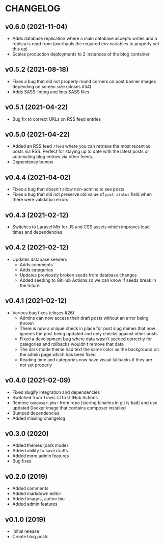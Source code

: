 # CHANGELOG

## v0.6.0 (2021-11-04)

* Adds database replication where a main database accepts writes and a replica is read from (overhauls the required env variables to properly set this up)
* Scales production deployments to 2 instances of the blog container

## v0.5.2 (2021-08-18)

* Fixes a bug that did not properly round corners on post banner images depending on screen size (closes #54)
* Adds SASS linting and lints SASS files

## v0.5.1 (2021-04-22)

* Bug fix to correct URLs on RSS feed entries

## v0.5.0 (2021-04-22)

* Added an RSS feed `/feed` where you can retrieve the most recent  `50` posts via RSS. Perfect for staying up to date with the latest posts or automating blog entries via other feeds.
* Dependency bumps

## v0.4.4 (2021-04-02)

* Fixes a bug that doesn't allow non-admins to see posts
* Fixes a bug that did not preserve old value of `post status` field when there were validation errors

## v0.4.3 (2021-02-12)

* Switches to Laravel Mix for JS and CSS assets which improves load times and dependencies

## v0.4.2 (2021-02-12)

* Updates database seeders
    * Adds comments
    * Adds categories
    * Updates previously broken seeds from database changes
    * Added seeding to GitHub Actions so we can know if seeds break in the future

## v0.4.1 (2021-02-12)

* Various bug fixes (closes #26)
    * Admins can now access their draft posts without an error being thrown
    * There is now a unique check in place for post slug names that now ignores the post being updated and only checks against other posts
    * Fixed a development bug where data wasn't seeded correctly for categories and rollbacks wouldn't remove that data
    * The dark mode theme had text the same color as the background on the admin page which has been fixed
    * Reading time and categories now have visual fallbacks if they are not set properly

## v0.4.0 (2021-02-09)

* Fixed slugify integration and dependencies
* Switched from Travis CI to GitHub Actions
* Remove `composer.phar` from repo (storing binaries in git is bad) and use updated Docker image that contains composer installed
* Bumped dependencies
* Added missing changelog

## v0.3.0 (2020)

* Added themes (dark mode)
* Added ability to save drafts
* Added more admin features
* Bug fixes

## v0.2.0 (2019)

* Added comments
* Added markdown editor
* Added images, author bio
* Added admin features

## v0.1.0 (2019)

* Initial release
* Create blog posts
